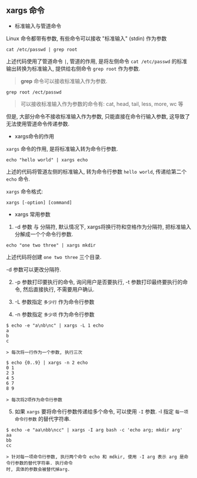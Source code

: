 ## xargs 命令

- 标准输入与管道命令

Linux 命令都带有参数, 有些命令可以接收 "标准输入" (stdin) 作为参数

```
cat /etc/passwd | grep root
```

上述代码使用了管道命令 `|`, 管道的作用, 是将左侧命令 `cat /etc/passwd` 的标准输出转换为标准输入,
提供给右侧命令 `grep root` 作为参数.

> **grep** 命令可以接收标准输入作为参数.

```
grep root /ect/passwd
```

> 可以接收标准输入作为参数的命令有: cat, head, tail, less, more, wc 等

但是, 大部分命令不接收标准输入作为参数, 只能直接在命令行输入参数, 这导致了无法使用管道命令传递参数.


- xargs命令的作用

`xargs` 命令的作用, 是将标准输入转为命令行参数.

```
echo "hello world" | xargs echo
```

上述的代码将管道左侧的标准输入, 转为命令行参数 `hello world`, 传递给第二个 `echo` 命令.


`xargs` 命令格式:

```
xargs [-option] [command]
```

- xargs 常用参数

1. -d 参数 与 分隔符, 默认情况下, xargs将换行符和空格作为分隔符, 把标准输入分解成一个个命令行参数.

```
echo "one two three" | xargs mkdir
```
 
上述代码将创建 `one two three` 三个目录.

-d 参数可以更改分隔符.


2. -p 参数打印要执行的命令, 询问用户是否要执行, -t 参数打印最终要执行的命令, 然后直接执行, 不需要用户确认.

3. -L 参数指定 `多少行` 作为命令行参数

4. -n 参数指定 `多少项` 作为命令行参数

```
$ echo -e "a\nb\nc" | xargs -L 1 echo
a
b
c

> 每次将一行作为一个参数, 执行三次

$ echo {0..9} | xargs -n 2 echo
0 1
2 3
4 5
6 7
8 9

> 每次将2项作为命令行参数
```

5. 如果 `xargs` 要将命令行参数传递给多个命令, 可以使用 `-I` 参数. -I 指定 `每一项命令行参数` 的替代字符串. 

```
$ echo -e "aa\nbb\ncc" | xargs -I arg bash -c 'echo arg; mkdir arg'
aa
bb
cc

> 针对每一项命令行参数, 执行两个命令 echo 和 mdkir, 使用 -I arg 表示 arg 是命令行参数的替代字符串. 执行命令
时, 具体的参数会被替代掉arg.
```